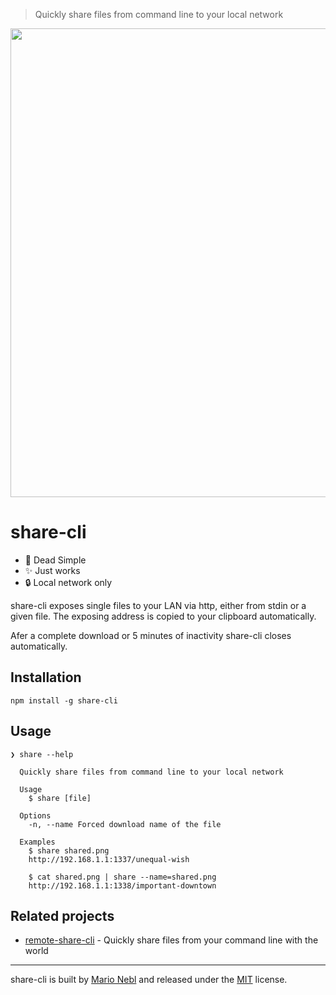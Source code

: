 > Quickly share files from command line to your local network

<p align="center">
  <img width="750" src="https://cdn.rawgit.com/marionebl/share-cli/3d07ba5c/demo.svg">
</p>

# share-cli

* :rocket: Dead Simple
* :sparkles: Just works
* :lock: Local network only

share-cli exposes single files to your LAN via http, either from stdin or a given file.
The exposing address is copied to your clipboard automatically.

Afer a complete download or 5 minutes of inactivity share-cli closes automatically.

## Installation

```
npm install -g share-cli
```

## Usage

```
❯ share --help

  Quickly share files from command line to your local network

  Usage
    $ share [file]

  Options
    -n, --name Forced download name of the file

  Examples
    $ share shared.png
    http://192.168.1.1:1337/unequal-wish

    $ cat shared.png | share --name=shared.png
    http://192.168.1.1:1338/important-downtown
```


## Related projects

*  [remote-share-cli](https://github.com/marionebl/remote-share-cli) - Quickly share files from your command line with the world


---
share-cli is built by [Mario Nebl](https://github.com/marionebl) and released
under the [MIT](./license.md) license.
